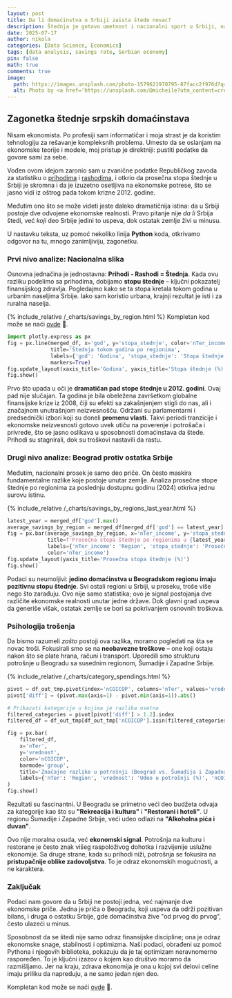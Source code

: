 ```yaml
---
layout: post
title: Da li domaćinstva u Srbiji zaista štede novac?
description: Štednja je gotovo umetnost i nacionalni sport u Srbiji, nastao iz potreba i iskustava prethodnih generacija.
date: 2025-07-17
author: nikola
categories: [Data Science, Economics]
tags: [data analysis, savings rate, Serbian economy]
pin: false
math: true
comments: true
image:
  path: https://images.unsplash.com/photo-1579621970795-87facc2f976d?q=80&w=1170&auto=format&fit=crop&ixlib=rb-4.1.0&ixid=M3wxMjA3fDB8MHxwaG90by1wYWdlfHx8fGVufDB8fHx8fA%3D%3D
  alt: Photo by <a href='https://unsplash.com/@micheile?utm_content=creditCopyText&utm_medium=referral&utm_source=unsplash'>micheile henderson</a> on <a href='https://unsplash.com/photos/green-plant-in-clear-glass-vase-ZVprbBmT8QA?utm_content=creditCopyText&utm_medium=referral&utm_source=unsplash'>Unsplash</a>
---
```


## Zagonetka štednje srpskih domaćinstava

Nisam ekonomista. Po profesiji sam informatičar i moja strast je da koristim tehnologiju za rešavanje kompleksnih problema. Umesto da se oslanjam na ekonomske teorije i modele, moj pristup je direktniji: pustiti podatke da govore sami za sebe. 

Vođen ovom idejom zaronio sam u zvanične podatke Republičkog zavoda za statistiku o [prihodima](https://opendata.stat.gov.rs/data/WcfJsonRestService.Service1.svc/dataset/010101IND01/3/csv) i [rashodima](https://opendata.stat.gov.rs/data/WcfJsonRestService.Service1.svc/dataset/010201IND01/3/csv), i otkrio da prosečna stopa štednje u Srbiji je skromna i da je izuzetno osetljiva na ekonomske potrese, što se jasno vidi iz oštrog pada tokom krizne 2012. godine.

Međutim ono što se može videti jeste daleko dramatičnija istina: da u Srbiji postoje dve odvojene ekonomske realnosti. Pravo pitanje nije *da li* Srbija štedi, već *koji* deo Srbije jedini to uspeva, dok ostatak zemlje živi u minusu. 

U nastavku teksta, uz pomoć nekoliko linija **Python** koda, otkrivamo odgovor na tu, mnogo zanimljiviju, zagonetku.  

### Prvi nivo analize: Nacionalna slika

Osnovna jednačina je jednostavna: **Prihodi - Rashodi = Štednja**. Kada ovu razliku podelimo sa prihodima, dobijamo **stopu štednje** – ključni pokazatelj finansijskog zdravlja. Pogledajmo kako se ta stopa kretala tokom godina u urbanim naseljima Srbije. Iako sam koristio urbana, krajnji rezultat je isti i za ruralna naselja.

{% include_relative /_charts/savings_by_region.html %} 
Kompletan kod može se naći [ovde][github-repo] 🔗.
```python
import plotly.express as px
fig = px.line(merged_df, x='god', y='stopa_stednje', color='nTer_income',
              title='Štednja tokom godina po regionima',
              labels={'god': 'Godina', 'stopa_stednje': 'Stopa štednje (%)', 'nTer_income': 'Region'},
              markers=True)
fig.update_layout(xaxis_title='Godina', yaxis_title='Stopa štednje (%)')
fig.show()
```

Prvo što upada u oči je **dramatičan pad stope štednje u 2012. godini**. Ovaj pad nije slučajan. Ta godina je bila obeležena završetkom globalne finansijske krize iz 2008, čiji su efekti sa zakašnjenjem stigli do nas, ali i značajnom unutrašnjom neizvesnošću. Održani su parlamentarni i predsednički izbori koji su doneli **promenu vlasti**. Takvi periodi tranzicije i ekonomske neizvesnosti gotovo uvek utiču na poverenje i potrošača i privrede, što se jasno oslikava u sposobnosti domaćinstava da štede. Prihodi su stagnirali, dok su troškovi nastavili da rastu.

### Drugi nivo analize: Beograd protiv ostatka Srbije

Međutim, nacionalni prosek je samo deo priče. On često maskira fundamentalne razlike koje postoje unutar zemlje. Analiza prosečne stope štednje po regionima za poslednju dostupnu godinu (2024) otkriva jednu surovu istinu.

{% include_relative /_charts/savings_by_regions_last_year.html %}

```python
latest_year = merged_df['god'].max()
average_savings_by_region = merged_df[merged_df['god'] == latest_year].groupby('nTer_income')['stopa_stednje'].mean().reset_index()
fig = px.bar(average_savings_by_region, x='nTer_income', y='stopa_stednje',
             title=f'Prosečna stopa štednje po regionima u {latest_year}',
             labels={'nTer_income': 'Region', 'stopa_stednje': 'Prosečna stopa štednje (%)'},
             color='nTer_income')
fig.update_layout(yaxis_title='Prosečna stopa štednje (%)')
fig.show()
```
Podaci su neumoljivi: **jedino domaćinstva u Beogradskom regionu imaju pozitivnu stopu štednje**. Svi ostali regioni u Srbiji, u proseku, troše više nego što zarađuju. Ovo nije samo statistika; ovo je signal postojanja dve različite ekonomske realnosti unutar jedne države. Dok glavni grad uspeva da generiše višak, ostatak zemlje se bori sa pokrivanjem osnovnih troškova.

### Psihologija trošenja

Da bismo razumeli *zašto* postoji ova razlika, moramo pogledati na šta se novac troši. Fokusirali smo se na **neobavezne troškove** – one koji ostaju nakon što se plate hrana, računi i transport. Uporedili smo strukturu potrošnje u Beogradu sa susednim regionom, Šumadije i Zapadne Srbije.

{% include_relative /_charts/category_spendings.html %}

```python
pivot = df_out_tmp.pivot(index='nCOICOP', columns='nTer', values='vrednost')
pivot['diff'] = (pivot.max(axis=1) - pivot.min(axis=1)).abs()

# Prikazati kategorije u kojima je razlika osetna
filtered_categories = pivot[pivot['diff'] > 1.2].index 
filtered_df = df_out_tmp[df_out_tmp['nCOICOP'].isin(filtered_categories)]

fig = px.bar(
    filtered_df,
    x='nTer',
    y='vrednost',
    color='nCOICOP',
    barmode='group',
    title='Značajne razlike u potrošnji (Beograd vs. Šumadija i Zapadna Srbija) u 2024.',
    labels={'nTer': 'Region', 'vrednost': 'Udeo u potrošnji (%)', 'nCOICOP': 'Kategorija'}
)
fig.show()
```
Rezultati su fascinantni. U Beogradu se primetno veći deo budžeta odvaja za kategorije kao što su **"Rekreacija i kultura"** i **"Restorani i hoteli"**. U regionu Šumadije i Zapadne Srbije, veći udeo odlazi na **"Alkoholna pića i duvan"**.

Ovo nije moralna osuda, već **ekonomski signal**. Potrošnja na kulturu i restorane je često znak višeg raspoloživog dohotka i razvijenije uslužne ekonomije. Sa druge strane, kada su prihodi niži, potrošnja se fokusira na **pristupačnije oblike zadovoljstva**. To je odraz ekonomskih mogućnosti, a ne karaktera.

### Zaključak

Podaci nam govore da u Srbiji ne postoji jedna, već najmanje dve ekonomske priče. Jedna je priča o Beogradu, koji uspeva da održi pozitivan bilans, i druga o ostatku Srbije, gde domaćinstva žive "od prvog do prvog", često ulazeći u minus.

Sposobnost da se štedi nije samo odraz finansijske discipline; ona je odraz ekonomske snage, stabilnosti i optimizma. Naši podaci, obrađeni uz pomoć Pythona i njegovih biblioteka, pokazuju da je taj optimizam neravnomerno raspoređen. To je ključni izazov o kojem kao društvo moramo da razmišljamo. Jer na kraju, zdrava ekonomija je ona u kojoj svi delovi celine imaju priliku da napreduju, a ne samo jedan njen deo.

Kompletan kod može se naći [ovde][github-repo] 🔗.

[github-repo]: https://github.com/GolubovicNikola/blog-jupyter-notebooks/blob/main/da-li-srpska-domacinstva-stede.ipynb "Pogledaj kod na GitHub-u"